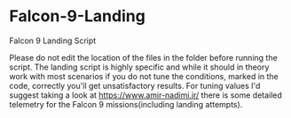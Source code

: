 # Falcon-9-Landing
Falcon 9 Landing Script

Please do not edit the location of the files in the folder before running the script.
The landing script is highly specific and while it should in theory work with most scenarios if you do not tune the conditions, marked in the code, correctly you'll get unsatisfactory results. For tuning values I'd suggest taking a look at https://www.amir-nadimi.ir/ there is some detailed telemetry for the Falcon 9 missions(including landing attempts).
